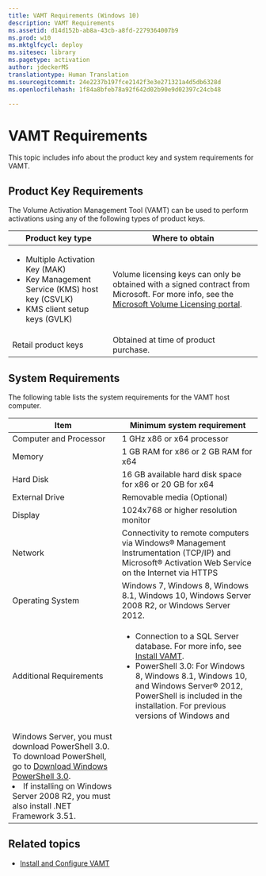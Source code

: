 ```yaml
---
title: VAMT Requirements (Windows 10)
description: VAMT Requirements
ms.assetid: d14d152b-ab8a-43cb-a8fd-2279364007b9
ms.prod: w10
ms.mktglfcycl: deploy
ms.sitesec: library
ms.pagetype: activation
author: jdeckerMS
translationtype: Human Translation
ms.sourcegitcommit: 24e2237b197fce2142f3e3e271321a4d5db6328d
ms.openlocfilehash: 1f84a8bfeb78a92f642d02b90e9d02397c24cb48

---
```


# VAMT Requirements

This topic includes info about the product key and system requirements for VAMT.

## Product Key Requirements

The Volume Activation Management Tool (VAMT) can be used to perform activations using any of the following types of product keys.

|Product key type |Where to obtain |
|-----------------|----------------|
|<ul><li>Multiple Activation Key (MAK)</li><li>Key Management Service (KMS) host key (CSVLK)</li><li>KMS client setup keys (GVLK)</li></ul> |Volume licensing keys can only be obtained with a signed contract from Microsoft. For more info, see the [Microsoft Volume Licensing portal](http://go.microsoft.com/fwlink/p/?LinkId=227282). |
|Retail product keys |Obtained at time of product purchase. |

## System Requirements

The following table lists the system requirements for the VAMT host computer.

|Item |Minimum system requirement |
|-----|---------------------------|
|Computer and Processor |1 GHz x86 or x64 processor |
|Memory |1 GB RAM for x86 or 2 GB RAM for x64 |
|Hard Disk |16 GB available hard disk space for x86 or 20 GB for x64 |
|External Drive|Removable media (Optional) |
|Display |1024x768 or higher resolution monitor |
|Network |Connectivity to remote computers via Windows® Management Instrumentation (TCP/IP) and Microsoft® Activation Web Service on the Internet via HTTPS |
|Operating System |Windows 7, Windows 8, Windows 8.1, Windows 10, Windows Server 2008 R2, or Windows Server 2012. |
|Additional Requirements |<ul><li>Connection to a SQL Server database. For more info, see [Install VAMT](install-vamt.md).</li><li>PowerShell 3.0: For Windows 8, Windows 8.1, Windows 10, and Windows Server® 2012, PowerShell is included in the installation. For previous versions of Windows and 
Windows Server, you must download PowerShell 3.0. To download PowerShell, go to [Download Windows PowerShell 3.0](http://go.microsoft.com/fwlink/p/?LinkId=218356).</li><li>If installing on Windows Server 2008 R2, you must also install .NET Framework 3.51.</li></ul> |

## Related topics
- [Install and Configure VAMT](install-configure-vamt.md)



<!--HONumber=Jun16_HO4-->


